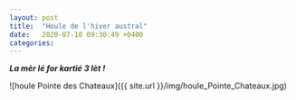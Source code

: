 ```yaml
---
layout: post
title:  "Houle de l'hiver austral"
date:   2020-07-10 09:30:49 +0400
categories: 
---
```


***La mèr lé for kartié 3 lèt !***

![houle Pointe des Chateaux]({{ site.url }}/img/houle_Pointe_Chateaux.jpg)
